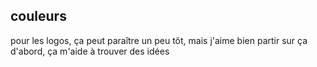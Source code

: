 ## couleurs 

 

pour les logos, ça peut paraître un peu tôt, mais j'aime bien partir sur ça d'abord, ça m'aide à trouver des idées